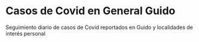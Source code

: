 # Casos de Covid en General Guido

Seguimiento diario de casos de Covid reportados en Guido y localidades de interés personal
